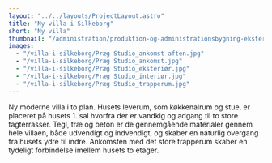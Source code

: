 ```yaml
---
layout: "../../layouts/ProjectLayout.astro"
title: "Ny villa i Silkeborg"
short: "Ny villa"
thumbnail: "/administration/produktion-og-administrationsbygning-eksterioer.jpg"
images:
  - "/villa-i-silkeborg/Præg Studio_ankomst aften.jpg"
  - "/villa-i-silkeborg/Præg Studio_ankomst.jpg"
  - "/villa-i-silkeborg/Præg Studio_eksteriør.jpg"
  - "/villa-i-silkeborg/Præg Studio_interiør.jpg"
  - "/villa-i-silkeborg/Præg Studio_trapperum.jpg"
---
```


Ny moderne villa i to plan. Husets leverum, som køkkenalrum og stue, er placeret på husets 1. sal hvorfra der er vandkig og adgang til to store tagterrasser. Tegl, træ og beton er de gennemgående materialer gennem hele villaen, både udvendigt og indvendigt, og skaber en naturlig overgang fra husets ydre til indre. Ankomsten med det store trapperum skaber en tydeligt forbindelse imellem husets to etager.
